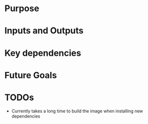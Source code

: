 # Purpose

# Inputs and Outputs

# Key dependencies

# Future Goals

# TODOs

- Currently takes a long time to build the image when installing new dependencies

